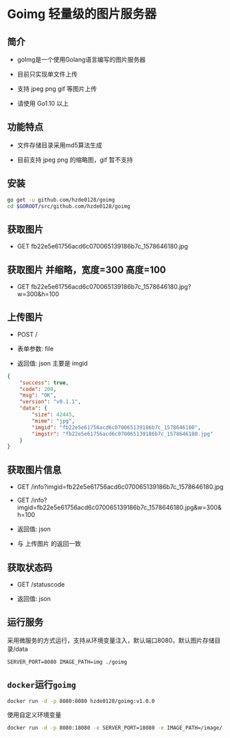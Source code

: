 # Goimg 轻量级的图片服务器

## 简介

* goImg是一个使用Golang语言编写的图片服务器

* 目前只实现单文件上传

* 支持 jpeg png gif 等图片上传

* 请使用 Go1.10 以上

## 功能特点

* 文件存储目录采用md5算法生成

* 目前支持 jpeg png 的缩略图，gif 暂不支持

## 安装

```bash
go get -u github.com/hzde0128/goimg
cd $GOROOT/src/github.com/hzde0128/goimg
``` 

## 获取图片

* GET fb22e5e61756acd6c070065139186b7c_1578646180.jpg

## 获取图片 并缩略，宽度=300 高度=100

* GET fb22e5e61756acd6c070065139186b7c_1578646180.jpg?w=300&h=100

## 上传图片

* POST  /

* 表单参数: file

* 返回值: json 主要是 imgid

```json
{
    "success": true,
    "code": 200,
    "msg": "OK",
    "version": "v0.1.1",
    "data": {
        "size": 42445,
        "mime": "jpg",
        "imgid": "fb22e5e61756acd6c070065139186b7c_1578646180",
        "imgstr": "fb22e5e61756acd6c070065139186b7c_1578646180.jpg"
    }
}
```

## 获取图片信息

* GET /info?imgid=fb22e5e61756acd6c070065139186b7c_1578646180.jpg

* GET /info?imgid=fb22e5e61756acd6c070065139186b7c_1578646180.jpg&w=300&h=100

* 返回值: json

* 与 上传图片 的返回一致

## 获取状态码

* GET /statuscode

* 返回值: json

## 运行服务

采用微服务的方式运行，支持从环境变量注入，默认端口8080，默认图片存储目录/data

`SERVER_PORT=8080 IMAGE_PATH=img ./goimg`

## `docker`运行`goimg`

```bash
docker run -d -p 8080:8080 hzde0128/goimg:v1.0.0
```

使用自定义环境变量

```bash
docker run -d -p 8080:18080 -e SERVER_PORT=18080 -e IMAGE_PATH=/image/ hzde0128/goimg:v1.0.0
```
